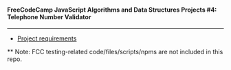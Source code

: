 #### FreeCodeCamp JavaScript Algorithms and Data Structures Projects #4: Telephone Number Validator
---
- [Project requirements](https://www.freecodecamp.org/learn/javascript-algorithms-and-data-structures/javascript-algorithms-and-data-structures-projects/telephone-number-validator)

** Note: FCC testing-related code/files/scripts/npms are not included in this repo.
